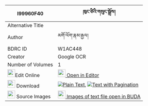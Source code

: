|I99960F40|ཁུང་ཙིའི་གསུང་སྒྲོས། 
| --- | --- 
|Alternative Title |
|Author| མགོ་ལོག་རྣམ་རྒྱལ།
|BDRC ID | W1AC448
|Creator | Google OCR
|Number of Volumes| 1
|<img width="25" src="https://img.icons8.com/color/25/000000/edit-property.png">Edit Online| [<img width="25" src="https://avatars.githubusercontent.com/u/45091458?s=200&v=4"> Open in Editor](http://editor.openpecha.org/I99960F40)
|<img width="25" src="https://img.icons8.com/fluent/48/000000/download-2.png"/>  Download | [![](https://img.icons8.com/color/20/000000/txt.png)Plain Text](https://github.com/Openpecha/I99960F40/releases/download/v2/khung_tsi_sungdro_plain_I99960F40.zip), [![](https://img.icons8.com/color/20/000000/txt.png)Text with Pagination](https://github.com/Openpecha/I99960F40/releases/download/v2/khung_tsi_sungdro_pages_I99960F40.zip)
|<img width="25" src="https://img.icons8.com/plasticine/100/000000/pictures-folder.png"/>  Source Images | [<img width="25" src="https://library.bdrc.io/icons/BUDA-small.svg"> Images of text file open in BUDA](https://library.bdrc.io/show/bdr:W1AC448)